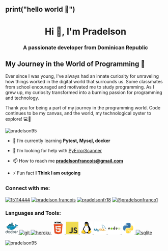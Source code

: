 ## print("hello world 👋")

<h1 align="center">Hi 👋, I'm Pradelson</h1>
<h3 align="center">A passionate developer from Dominican Republic</h3>

## My Journey in the World of Programming 🚀

Ever since I was young, I've always had an innate curiosity for unraveling how things worked in the digital world that surrounds us. Some classmates from school encouraged and motivated me to study programming. As I grew up, my curiosity transformed into a burning passion for programming and technology.

Thank you for being a part of my journey in the programming world. Code continues to be my canvas, and the world, my technological oyster to explore! 💻🌟


<p align="left"> <img src="https://komarev.com/ghpvc/?username=pradelson95&label=Profile%20views&color=0e75b6&style=flat" alt="pradelson95" /> </p>

- 🌱 I’m currently learning **Pytest, Mysql, docker**

- 🤝 I’m looking for help with [PyErrorScanner](https://github.com/pradelson95/Python-Code-Analyzer)

- 📫 How to reach me **pradelsonfrancois@gmail.com**

- ⚡ Fun fact **I Think l am outgoing**

<h3 align="left">Connect with me:</h3>
<p align="left">
<a href="https://stackoverflow.com/users/15114444" target="blank"><img align="center" src="https://raw.githubusercontent.com/rahuldkjain/github-profile-readme-generator/master/src/images/icons/Social/stack-overflow.svg" alt="15114444" height="30" width="40" /></a>
<a href="https://fb.com/pradelson francois" target="blank"><img align="center" src="https://raw.githubusercontent.com/rahuldkjain/github-profile-readme-generator/master/src/images/icons/Social/facebook.svg" alt="pradelson francois" height="30" width="40" /></a>
<a href="https://instagram.com/pradelsonfr18" target="blank"><img align="center" src="https://raw.githubusercontent.com/rahuldkjain/github-profile-readme-generator/master/src/images/icons/Social/instagram.svg" alt="pradelsonfr18" height="30" width="40" /></a>
<a href="https://www.hackerrank.com/@pradelsonfranco1" target="blank"><img align="center" src="https://raw.githubusercontent.com/rahuldkjain/github-profile-readme-generator/master/src/images/icons/Social/hackerrank.svg" alt="@pradelsonfranco1" height="30" width="40" /></a>
</p>

<h3 align="left">Languages and Tools:</h3>
<p align="left"> <a href="https://www.docker.com/" target="_blank" rel="noreferrer"> <img src="https://raw.githubusercontent.com/devicons/devicon/master/icons/docker/docker-original-wordmark.svg" alt="docker" width="40" height="40"/> </a> <a href="https://git-scm.com/" target="_blank" rel="noreferrer"> <img src="https://www.vectorlogo.zone/logos/git-scm/git-scm-icon.svg" alt="git" width="40" height="40"/> </a> <a href="https://heroku.com" target="_blank" rel="noreferrer"> <img src="https://www.vectorlogo.zone/logos/heroku/heroku-icon.svg" alt="heroku" width="40" height="40"/> </a> <a href="https://www.w3.org/html/" target="_blank" rel="noreferrer"> <img src="https://raw.githubusercontent.com/devicons/devicon/master/icons/html5/html5-original-wordmark.svg" alt="html5" width="40" height="40"/> </a> <a href="https://developer.mozilla.org/en-US/docs/Web/JavaScript" target="_blank" rel="noreferrer"> <img src="https://raw.githubusercontent.com/devicons/devicon/master/icons/javascript/javascript-original.svg" alt="javascript" width="40" height="40"/> </a> <a href="https://www.linux.org/" target="_blank" rel="noreferrer"> <img src="https://raw.githubusercontent.com/devicons/devicon/master/icons/linux/linux-original.svg" alt="linux" width="40" height="40"/> </a> <a href="https://www.mysql.com/" target="_blank" rel="noreferrer"> <img src="https://raw.githubusercontent.com/devicons/devicon/master/icons/mysql/mysql-original-wordmark.svg" alt="mysql" width="40" height="40"/> </a> <a href="https://nodejs.org" target="_blank" rel="noreferrer"> <img src="https://raw.githubusercontent.com/devicons/devicon/master/icons/nodejs/nodejs-original-wordmark.svg" alt="nodejs" width="40" height="40"/> </a> <a href="https://www.python.org" target="_blank" rel="noreferrer"> <img src="https://raw.githubusercontent.com/devicons/devicon/master/icons/python/python-original.svg" alt="python" width="40" height="40"/> </a> <a href="https://www.sqlite.org/" target="_blank" rel="noreferrer"> <img src="https://www.vectorlogo.zone/logos/sqlite/sqlite-icon.svg" alt="sqlite" width="40" height="40"/> </a> </p>

<p><img align="center" src="https://github-readme-stats.vercel.app/api/top-langs?username=pradelson95&show_icons=true&locale=en&layout=compact" alt="pradelson95" /></p>



<!---
pradelson95/pradelson95 is a ✨ special ✨ repository because its `README.md` (this file) appears on your GitHub profile.
You can click the Preview link to take a look at your changes.
--->
